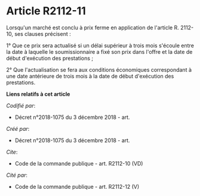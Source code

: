# Article R2112-11

Lorsqu'un marché est conclu à prix ferme en application de l'article R. 2112-10, ses clauses précisent : 

1° Que ce prix sera actualisé si un délai supérieur à trois mois s'écoule entre la date à laquelle le soumissionnaire a fixé
son prix dans l'offre et la date de début d'exécution des prestations ; 

2° Que l'actualisation se fera aux conditions économiques correspondant à une date antérieure de trois mois à la date de
début d'exécution des prestations.

**Liens relatifs à cet article**

_Codifié par_:

  - Décret n°2018-1075 du 3 décembre 2018 - art.

_Créé par_:

  - Décret n°2018-1075 du 3 décembre 2018 - art.

_Cite_:

  - Code de la commande publique - art. R2112-10 (VD)

_Cité par_:

  - Code de la commande publique - art. R2112-12 (V)
